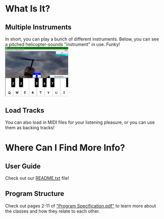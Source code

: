 # What Is It?
## Multiple Instruments
In short, you can play a bunch of different instruments. Below, you can see a pitched helicopter-sounds "instrument" in use. Funky! <img src="Images/helicopter-screenshot-0.jpg" alt="musical keyboard program with helicopter-sound instrument" width="40%" height="40%"/>

## Load Tracks
You can also load in MIDI files for your listening pleasure, or you can use them as backing tracks!

# Where Can I Find More Info?
## User Guide
Check out our [README.txt](https://github.com/djshuster/musical-keyboard/blob/main/README.txt) file!

## Program Structure
Check out pages 2-11 of ["Program Specification.pdf"](https://github.com/djshuster/musical-keyboard/blob/main/Program%20Specification.pdf) to learn more about the classes and how they relate to each other.

<!--  

```markdown
Syntax highlighted code block
```

# Header 1
## Header 2
### Header 3

- Bulleted
- List

1. Numbered
2. List

**Bold** and _Italic_ and `Code` text

[Link](url) and ![Image](src)

For more details see [GitHub Flavored Markdown](https://guides.github.com/features/mastering-markdown/).

Your Pages site will use the layout and styles from the Jekyll theme you have selected in your [repository settings](https://github.com/djshuster/musical-keyboard/settings). The name of this theme is saved in the Jekyll `_config.yml` configuration file.

[documentation](https://docs.github.com/categories/github-pages-basics/)
[contact support](https://github.com/contact)
--> 
